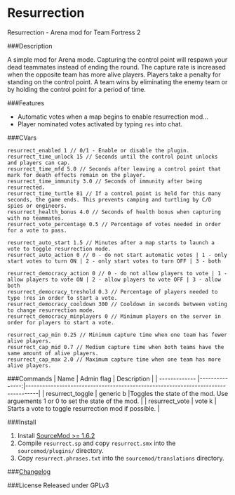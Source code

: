 Resurrection
=========

Resurrection - Arena mod for Team Fortress 2

###Description

A simple mod for Arena mode. Capturing the control point will respawn your dead teammates instead of ending the round. The capture rate is increased when the opposite team has more alive players. Players take a penalty for standing on the control point. A team wins by eliminating the enemy team or by holding the control point for a period of time.

###Features
+ Automatic votes when a map begins to enable resurrection mod...
+ Player nominated votes activated by typing ```res``` into chat.

###CVars
```
resurrect_enabled 1 // 0/1 - Enable or disable the plugin.
resurrect_time_unlock 15 // Seconds until the control point unlocks and players can cap.
resurrect_time_mfd 5.0 // Seconds after leaving a control point that mark for death effects remain on the player.
resurrect_time_immunity 3.0 // Seconds of immunity after being resurrected.
resurrect_time_turtle 81 // If a control point is held for this many seconds, the game ends. This prevents camping and turtling by C/D spies or engineers.
resurrect_health_bonus 4.0 // Seconds of health bonus when capturing with no teammates.
resurrect_vote_percentage 0.5 // Percentage of votes needed in order for a vote to pass.
	
resurrect_auto_start 1.5 // Minutes after a map starts to launch a vote to toggle resurrection mode.
resurrect_auto_action 0 // 0 - do not start automatic votes | 1 - only start votes to turn ON | 2 - only start votes to turn OFF | 3 - both
	
resurrect_democracy_action 0 // 0 - do not allow players to vote | 1 - allow players to vote ON | 2 - allow players to vote OFF | 3 - allow both
resurrect_democracy_treshold 0.3 // Percentage of players needed to type !res in order to start a vote.
resurrect_democracy_cooldown 300 // Cooldown in seconds between voting to change resurrection mode.
resurrect_democracy_minplayers 0 // Minimum players on the server in order for players to start a vote.

resurrect_cap_min 0.25 // Minimum capture time when one team has fewer alive players.
resurrect_cap_mid 0.7 // Medium capture time when both teams have the same amount of alive players.
resurrect_cap_max 2.0 // Maximum capture time when one team has more alive players.
```

###Commands
| Name          | Admin flag    | Description                                                                      |
| ------------- |---------------:|----------------------------------------------------------------------------------|
| resurrect_toggle | generic b |Toggles the state of the mod. Use arguements 1 or 0 to set the state of the mod.   |
| resurrect_vote   | vote k    | Starts a vote to toggle resurrection mod if possible.                             |

###Install
1. Install [SourceMod >= 1.6.2](http://www.sourcemod.net)
2. Compile `resurrect.sp` and copy `resurrect.smx` into the `sourcemod/plugins/` directory.
3. Copy `resurrect.phrases.txt` into the `sourcemod/translations` directory. 

###[Changelog](https://github.com/akowald/resurrect/blob/master/CHANGELOG.md)

###License
Released under GPLv3
